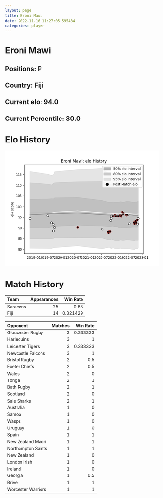 ```yaml
---  
layout: page  
title: Eroni Mawi  
date: 2022-11-16 11:27:05.595434  
categories: player  
---
```

# Eroni Mawi

## Positions: P

## Country: Fiji

## Current elo: 94.0

## Current Percentile: 30.0

# Elo History


![elo history](history_EroniMawi.png)
# Match History


| Team     |   Appearances |   Win Rate |
|:---------|--------------:|-----------:|
| Saracens |            25 |   0.68     |
| Fiji     |            14 |   0.321429 |

| Opponent           |   Matches |   Win Rate |
|:-------------------|----------:|-----------:|
| Gloucester Rugby   |         3 |   0.333333 |
| Harlequins         |         3 |   1        |
| Leicester Tigers   |         3 |   0.333333 |
| Newcastle Falcons  |         3 |   1        |
| Bristol Rugby      |         2 |   0.5      |
| Exeter Chiefs      |         2 |   0.5      |
| Wales              |         2 |   0        |
| Tonga              |         2 |   1        |
| Bath Rugby         |         2 |   1        |
| Scotland           |         2 |   0        |
| Sale Sharks        |         2 |   1        |
| Australia          |         1 |   0        |
| Samoa              |         1 |   0        |
| Wasps              |         1 |   0        |
| Uruguay            |         1 |   0        |
| Spain              |         1 |   1        |
| New Zealand Maori  |         1 |   1        |
| Northampton Saints |         1 |   1        |
| New Zealand        |         1 |   0        |
| London Irish       |         1 |   0        |
| Ireland            |         1 |   0        |
| Georgia            |         1 |   0.5      |
| Brive              |         1 |   1        |
| Worcester Warriors |         1 |   1        |